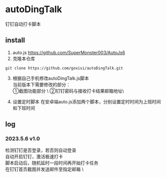 # autoDingTalk
钉钉自动打卡脚本

## install
1. auto.js
https://github.com/SuperMonster003/AutoJs6
2. 克隆本仓库
```
git clone https://github.com/goxixi/autoDingTalk.git
``` 
3. 根据自己手机修改autoDingTalk.js脚本 \
当前版本下需要修改的部分： \
①截图功能部分 \ 
②钉钉密码与接收打卡结果邮箱地址\

4. 设置定时脚本
在安卓端auto.js添加两个脚本，分别设置定时时间为上班时间和下班时间

## log
### 2023.5.6 v1.0
检测钉钉是否登录，若否则自动登录 \
自动开启钉钉，激活极速打卡 \
脚本启动后，随机延时一段时间再开始打卡任务 \
在钉钉首页截图并发送邮件至指定邮箱 \
